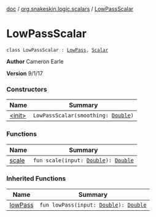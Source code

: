 [doc](../../index.md) / [org.snakeskin.logic.scalars](../index.md) / [LowPassScalar](./index.md)

# LowPassScalar

`class LowPassScalar : `[`LowPass`](../../org.snakeskin.logic/-low-pass/index.md)`, `[`Scalar`](../-scalar/index.md)

**Author**
Cameron Earle

**Version**
9/1/17

### Constructors

| Name | Summary |
|---|---|
| [&lt;init&gt;](-init-.md) | `LowPassScalar(smoothing: `[`Double`](https://kotlinlang.org/api/latest/jvm/stdlib/kotlin/-double/index.html)`)` |

### Functions

| Name | Summary |
|---|---|
| [scale](scale.md) | `fun scale(input: `[`Double`](https://kotlinlang.org/api/latest/jvm/stdlib/kotlin/-double/index.html)`): `[`Double`](https://kotlinlang.org/api/latest/jvm/stdlib/kotlin/-double/index.html) |

### Inherited Functions

| Name | Summary |
|---|---|
| [lowPass](../../org.snakeskin.logic/-low-pass/low-pass.md) | `fun lowPass(input: `[`Double`](https://kotlinlang.org/api/latest/jvm/stdlib/kotlin/-double/index.html)`): `[`Double`](https://kotlinlang.org/api/latest/jvm/stdlib/kotlin/-double/index.html) |

